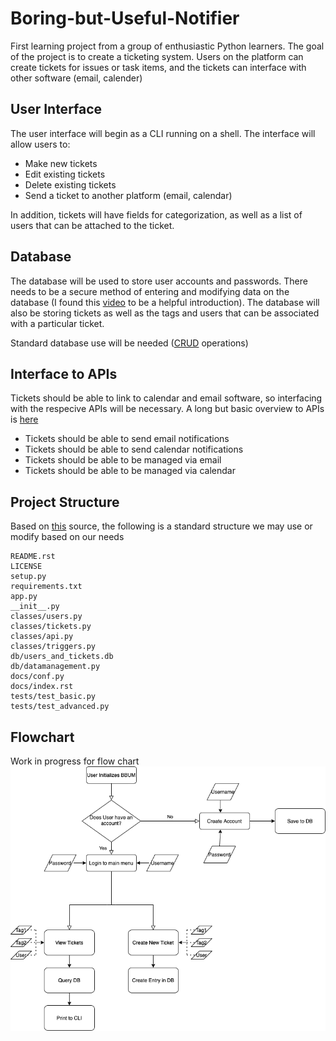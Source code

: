 # Boring-but-Useful-Notifier

First learning project from a group of enthusiastic Python learners. The goal of the project is to create a ticketing system. Users on the platform can create tickets for issues or task items, and the tickets can interface with other software (email, calender)

## User Interface

The user interface will begin as a CLI running on a shell. The interface will allow users to:
- Make new tickets
- Edit existing tickets
- Delete existing tickets
- Send a ticket to another platform (email, calendar)

In addition, tickets will have fields for categorization, as well as a list of users that can be attached to the ticket.

## Database

The database will be used to store user accounts and passwords. There needs to be a secure method of entering and modifying data on the database (I found this [video](https://www.youtube.com/watch?v=pd-0G0MigUA&t=1104s) to be a helpful introduction). The database will also be storing tickets as well as the tags and users that can be associated with a particular ticket. 

Standard database use will be needed ([CRUD](https://www.sqlshack.com/crud-operations-in-sql-server/) operations)

## Interface to APIs

Tickets should be able to link to calendar and email software, so interfacing with the respecive APIs will be necessary. A long but basic overview to APIs is [here](https://www.youtube.com/watch?v=GZvSYJDk-us&t=2287s)

- Tickets should be able to send email notifications
- Tickets should be able to send calendar notifications
- Tickets should be able to be managed via email
- Tickets should be able to be managed via calendar

## Project Structure
Based on [this](https://docs.python-guide.org/writing/structure/) source, the following is a standard structure we may use or modify based on our needs

```
README.rst
LICENSE
setup.py
requirements.txt
app.py
__init__.py
classes/users.py
classes/tickets.py
classes/api.py
classes/triggers.py
db/users_and_tickets.db
db/datamanagement.py
docs/conf.py
docs/index.rst
tests/test_basic.py
tests/test_advanced.py
```

## Flowchart
Work in progress for flow chart 
![flowchart](BBUN.png)

